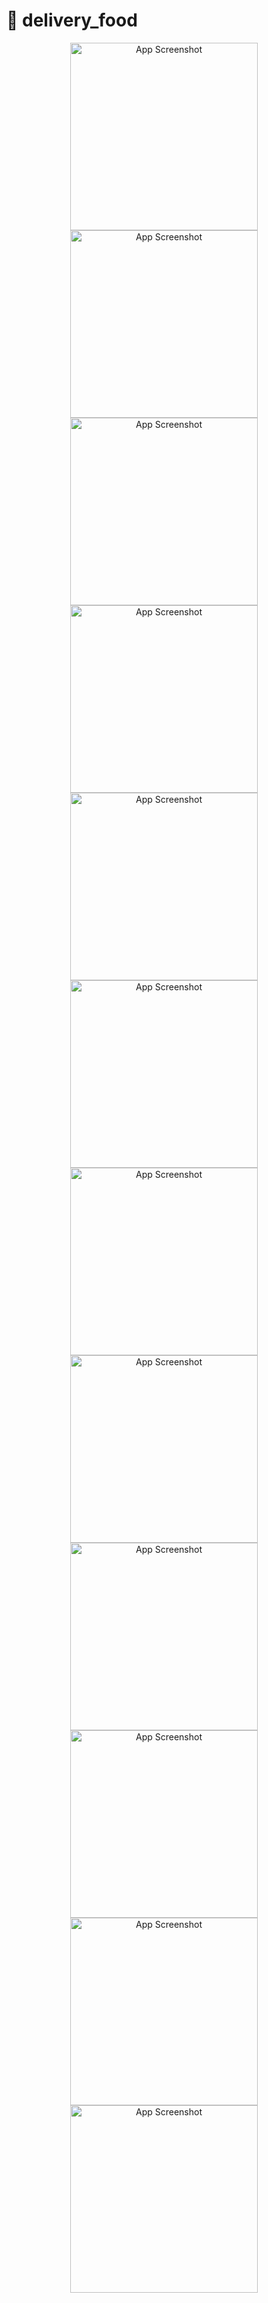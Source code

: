 # 🍔 delivery_food

<p align="center">
  <img src="https://github.com/user-attachments/assets/5c90d904-6d11-47d6-af21-6297f6d58b1d" width="300" alt="App Screenshot"/>
  <img src="https://github.com/user-attachments/assets/98f46578-47cb-48c8-ba75-623ac93172fe" width="300" alt="App Screenshot"/>
  <img src="https://github.com/user-attachments/assets/b6743b90-b590-49ef-94af-0777ccdbcaf0" width="300" alt="App Screenshot"/>
  <img src="https://github.com/user-attachments/assets/4663b6c8-84da-405e-aeef-a91874c0a5dd" width="300" alt="App Screenshot"/>
  <img src="https://github.com/user-attachments/assets/377aaded-d1c1-48fb-9507-1de07f3ee04e" width="300" alt="App Screenshot"/>
  <img src="https://github.com/user-attachments/assets/805b9529-e03d-46a2-9adc-93c0848547b6" width="300" alt="App Screenshot"/>
  <img src="https://github.com/user-attachments/assets/e692e8be-d5f1-4db8-957f-8c9dc29c147f" width="300" alt="App Screenshot"/>
  <img src="https://github.com/user-attachments/assets/c4013e56-e37a-4210-b25c-5dbd4a987dec" width="300" alt="App Screenshot"/>
  <img src="https://github.com/user-attachments/assets/e0873361-7095-4ca0-9599-e752a69c5995" width="300" alt="App Screenshot"/>
  <img src="https://github.com/user-attachments/assets/c10d6498-214f-4c84-99ad-806cc99fb8e4" width="300" alt="App Screenshot"/>
  <img src="https://github.com/user-attachments/assets/83fe349c-a807-456c-9d1b-cfecbfd418a6" width="300" alt="App Screenshot"/>
  <img src="https://github.com/user-attachments/assets/6ba24677-e32c-4f40-b739-269e9497551b" width="300" alt="App Screenshot"/>
</p> 


